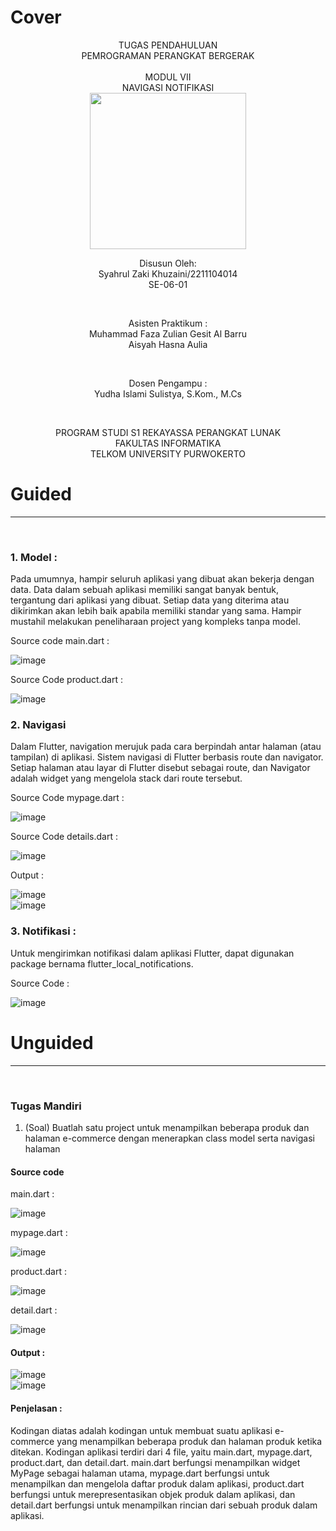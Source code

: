 # Cover 
<div align="center">
TUGAS PENDAHULUAN <br>
PEMROGRAMAN PERANGKAT BERGERAK <br>
<br>
MODUL VII <br>
NAVIGASI NOTIFIKASI <br>

<img src="https://lac.telkomuniversity.ac.id/wp-content/uploads/2021/01/cropped-1200px-Telkom_University_Logo.svg-270x270.png" width="250px">

<br>

Disusun Oleh: <br>
Syahrul Zaki Khuzaini/2211104014 <br>
SE-06-01 <br>

<br>

Asisten Praktikum : <br>
Muhammad Faza Zulian Gesit Al Barru <br>
Aisyah Hasna Aulia <br>

<br>

Dosen Pengampu : <br>
Yudha Islami Sulistya, S.Kom., M.Cs <br>

<br>

PROGRAM STUDI S1 REKAYASSA PERANGKAT LUNAK <br>
FAKULTAS INFORMATIKA <br> 
TELKOM UNIVERSITY PURWOKERTO <br>

</div>

# Guided
---
<br>

### 1. Model :
Pada umumnya, hampir seluruh aplikasi yang dibuat akan bekerja dengan data. Data 
dalam sebuah aplikasi memiliki sangat banyak bentuk, tergantung dari aplikasi yang 
dibuat. Setiap data yang diterima atau dikirimkan akan lebih baik apabila memiliki 
standar yang sama. Hampir mustahil melakukan peneliharaan project yang kompleks 
tanpa model. <br>

Source code main.dart : <br>

![image](/07_Navigasi_Notifikasi/img/main.png) <br>

Source Code product.dart : <br>

![image](/07_Navigasi_Notifikasi/img/product.png) <br>

### 2. Navigasi
Dalam Flutter, navigation merujuk pada cara berpindah antar halaman (atau 
tampilan) di aplikasi. Sistem navigasi di Flutter berbasis route dan navigator. 
Setiap halaman atau layar di Flutter disebut sebagai route, dan Navigator 
adalah widget yang mengelola stack dari route tersebut.  <br>

Source Code mypage.dart : <br>

![image](/07_Navigasi_Notifikasi/img/mypage.png) <br>

Source Code details.dart : <br>

![image](/07_Navigasi_Notifikasi/img/detail.png) <br>

Output : <br>

![image](/07_Navigasi_Notifikasi/img/output1.png) <br>
![image](/07_Navigasi_Notifikasi/img/output2.png) <br>

### 3. Notifikasi :
Untuk mengirimkan notifikasi dalam aplikasi Flutter, dapat digunakan package 
bernama flutter_local_notifications. <br>

Source Code : <br>

![image](/07_Navigasi_Notifikasi/img/) <br>

# Unguided
---
<br>

### Tugas Mandiri

1. (Soal) Buatlah satu project untuk menampilkan beberapa produk dan halaman
e-commerce dengan menerapkan class model serta navigasi halaman <br>

#### Source code
main.dart : <br>

![image](/07_Navigasi_Notifikasi/img/mainunguided.png) <br>

mypage.dart : <br>

![image](/07_Navigasi_Notifikasi/img/mypageunguided.png) <br>

product.dart : <br>

![image](/07_Navigasi_Notifikasi/img/productunguided.png) <br>

detail.dart : <br>

![image](/07_Navigasi_Notifikasi/img/detailunguided.png) <br>

#### Output :

![image](/07_Navigasi_Notifikasi/img/outputunguided1.png) <br>
![image](/07_Navigasi_Notifikasi/img/outputunguided2.png) <br>

#### Penjelasan :

Kodingan diatas adalah kodingan untuk membuat suatu aplikasi e-commerce yang menampilkan beberapa produk dan halaman produk ketika ditekan.
Kodingan aplikasi terdiri dari 4 file, yaitu main.dart, mypage.dart, product.dart, dan detail.dart. 
main.dart berfungsi menampilkan widget MyPage sebagai halaman utama, mypage.dart berfungsi untuk menampilkan dan mengelola daftar produk dalam aplikasi,
product.dart berfungsi untuk merepresentasikan objek produk dalam aplikasi, dan detail.dart berfungsi untuk menampilkan rincian dari sebuah produk dalam aplikasi.